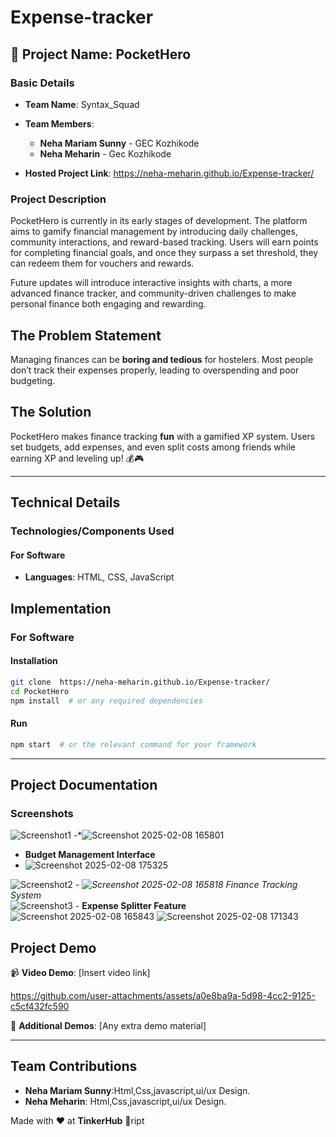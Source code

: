 # Expense-tracker


## 🎯 **Project Name**: PocketHero  

### **Basic Details**  
- **Team Name**: Syntax_Squad
- **Team Members**:  
  - **Neha Mariam Sunny** - GEC Kozhikode  
  - **Neha Meharin** - Gec Kozhikode
  
- **Hosted Project Link**:  https://neha-meharin.github.io/Expense-tracker/  

### **Project Description**  
PocketHero is currently in its early stages of development. The platform aims to gamify financial management by introducing daily challenges, community interactions, and reward-based tracking. Users will earn points for completing financial goals, and once they surpass a set threshold, they can redeem them for vouchers and rewards.

Future updates will introduce interactive insights with charts, a more advanced finance tracker, and community-driven challenges to make personal finance both engaging and rewarding. 

## **The Problem Statement**  
Managing finances can be **boring and tedious** for hostelers. Most people don’t track their expenses properly, leading to overspending and poor budgeting.  

## **The Solution**  
PocketHero makes finance tracking **fun** with a gamified XP system. Users set budgets, add expenses, and even split costs among friends while earning XP and leveling up! 💰🎮  

---

## **Technical Details**  

### **Technologies/Components Used**  

#### **For Software**  
- **Languages**: HTML, CSS, JavaScript  




## **Implementation**  

### **For Software**  
#### **Installation**  
```bash
git clone  https://neha-meharin.github.io/Expense-tracker/
cd PocketHero
npm install  # or any required dependencies
```

#### **Run**  
```bash
npm start  # or the relevant command for your framework
```

---

## **Project Documentation**  

### **Screenshots**  
![Screenshot1](#) -*![Screenshot 2025-02-08 165801](https://github.com/user-attachments/assets/fa256ce3-f6e6-4fe0-87b0-30a0323f2190)
- **Budget Management Interface**
- ![Screenshot 2025-02-08 175325](https://github.com/user-attachments/assets/3ea6928c-ddc6-42c1-bce4-b161906636fe)

![Screenshot2](#) - *![Screenshot 2025-02-08 165818](https://github.com/user-attachments/assets/3306fd88-6022-4f60-a847-85765841712e)
*Finance Tracking System**  
![Screenshot3](#) - **Expense Splitter Feature**  
![Screenshot 2025-02-08 165843](https://github.com/user-attachments/assets/5cad1b06-aa72-42e7-9d84-7ff1ef5637fb)
![Screenshot 2025-02-08 171343](https://github.com/user-attachments/assets/a1708ada-6f77-4849-b0ef-0f8624805f54)



## **Project Demo**  
📹 **Video Demo**: [Insert video link]  


https://github.com/user-attachments/assets/a0e8ba9a-5d98-4cc2-9125-c5cf432fc590


🔗 **Additional Demos**: [Any extra demo material]  

---

## **Team Contributions**  
- **Neha Mariam Sunny**:Html,Css,javascript,ui/ux Design.  
- **Neha Meharin**: Html,Css,javascript,ui/ux Design.


Made with ❤️ at **TinkerHub** 🚀ript  



